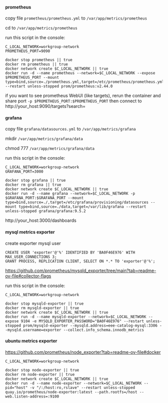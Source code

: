 #### prometheus

copy file `prometheus/prometheus.yml` to `/var/app/metrics/prometheus`

cd to `/var/app/metrics/prometheus`

run this script in the console:
```shell
C_LOCAL_NETWORK=workgroup-network
PROMETHEUS_PORT=9090

docker stop prometheus || true
docker rm prometheus || true
docker network create $C_LOCAL_NETWORK || true
docker run -d --name prometheus --network=$C_LOCAL_NETWORK --expose $PROMETHEUS_PORT --mount type=bind,source=./prometheus.yml,target=/etc/prometheus/prometheus.yml --restart unless-stopped prom/prometheus:v2.44.0
```
if you want to see prometheus WebUI (like targets), rerun the container and share port `-p $PROMETHEUS_PORT:$PROMETHEUS_PORT` then connect to http://your_host:9090/targets?search=

#### grafana

copy file `grafana/datasources.yml` to `/var/app/metrics/grafana`

mkdir `/var/app/metrics/grafana/data`

chmod 777 `/var/app/metrics/grafana/data`

run this script in the console:
```shell
C_LOCAL_NETWORK=workgroup-network
GRAFANA_PORT=3000

docker stop grafana || true
docker rm grafana || true
docker network create $C_LOCAL_NETWORK || true
docker run -d --name grafana --network=$C_LOCAL_NETWORK -p $GRAFANA_PORT:$GRAFANA_PORT --mount type=bind,source=./,target=/etc/grafana/provisioning/datasources --mount type=bind,source=./data,target=/var/lib/grafana --restart unless-stopped grafana/grafana:9.5.2
```
http://your_host:3000/dashboards

#### mysql metrics exporter

create exporter mysql user
```mysql
CREATE USER 'exporter'@'%' IDENTIFIED BY 'BA0F46E976' WITH MAX_USER_CONNECTIONS 3;
GRANT PROCESS, REPLICATION CLIENT, SELECT ON *.* TO 'exporter'@'%';
```

https://github.com/prometheus/mysqld_exporter/tree/main?tab=readme-ov-file#collector-flags

run this script in the console:
```shell
C_LOCAL_NETWORK=workgroup-network

docker stop mysqld-exporter || true
docker rm mysqld-exporter || true
docker network create $C_LOCAL_NETWORK || true
docker run -d --name mysqld-exporter --network=$C_LOCAL_NETWORK --expose 9104 -e MYSQLD_EXPORTER_PASSWORD="BA0F46E976" --restart unless-stopped prom/mysqld-exporter --mysqld.address=eee-catalog-mysql:3306 --mysqld.username=exporter --collect.info_schema.innodb_metrics
```

#### ubuntu metrics exporter

https://github.com/prometheus/node_exporter?tab=readme-ov-file#docker

```shell
C_LOCAL_NETWORK=workgroup-network

docker stop node-exporter || true
docker rm node-exporter || true
docker network create $C_LOCAL_NETWORK || true
docker run -d --name node-exporter --network=$C_LOCAL_NETWORK --pid="host" -v "/:/host:ro,rslave" --restart unless-stopped quay.io/prometheus/node-exporter:latest --path.rootfs=/host --web.listen-address=:9100
```